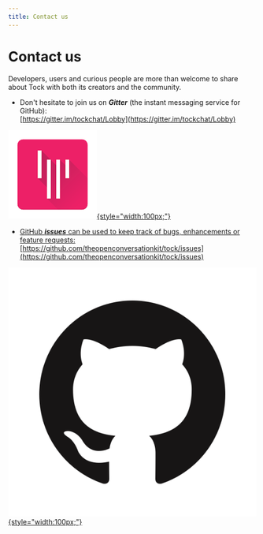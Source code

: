```yaml
---
title: Contact us 
---
```


# Contact us

Developers, users and curious people are more than welcome to share about Tock with both its creators and the community.

* Don't hesitate to join us on ***Gitter*** (the instant messaging service for GitHub):<br />
[https://gitter.im/tockchat/Lobby](https://gitter.im/tockchat/Lobby)

<a href="https://gitter.im/tockchat/Lobby"
target="gitter">
![logo gitter](../../img/gitter.png "gitter"){style="width:100px;"}


* GitHub ***issues*** can be used to keep track of bugs, enhancements or feature requests:<br />
[https://github.com/theopenconversationkit/tock/issues](https://github.com/theopenconversationkit/tock/issues)

<a href="https://github.com/theopenconversationkit/tock/issues"
target="issues">

![logo github](../../img/github.png "github"){style="width:100px;"}

</a>